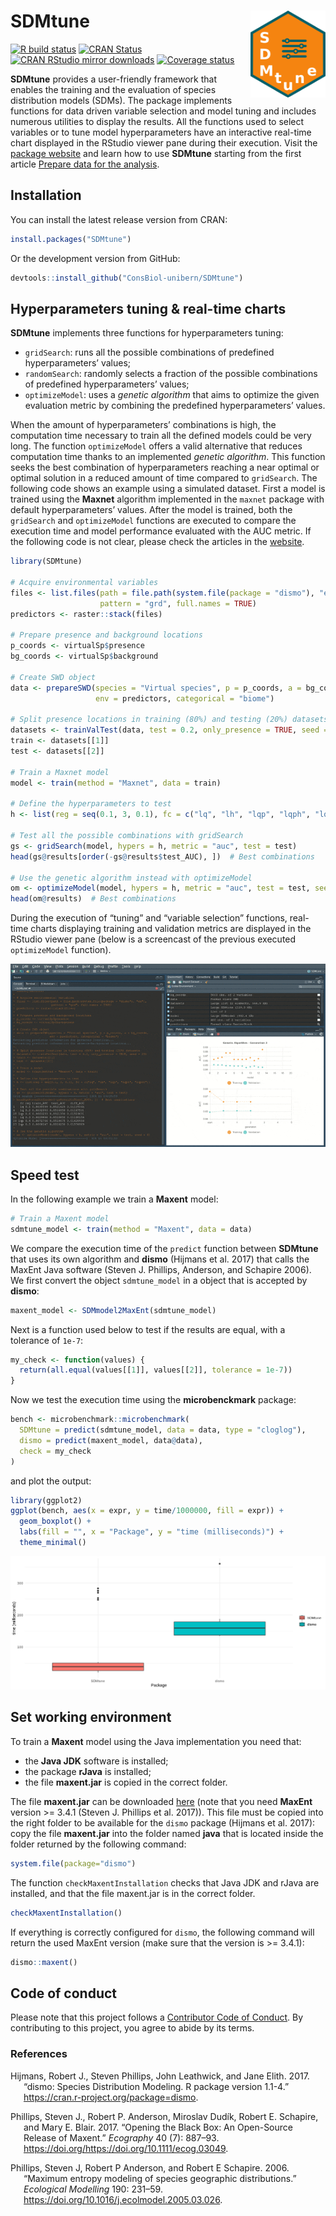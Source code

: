 
<!-- README.md is generated from README.Rmd. Please edit that file -->

# SDMtune <img src="man/figures/logo.png" align="right" alt="" width="120" />

<!-- badges: start -->

[![R build
status](https://github.com/ConsBiol-unibern/SDMtune/workflows/R-CMD-check-pak/badge.svg)](https://github.com/ConsBiol-unibern/SDMtune/actions)
[![CRAN
Status](https://www.r-pkg.org/badges/version-last-release/SDMtune)](https://cran.r-project.org/package=SDMtune)
[![CRAN RStudio mirror
downloads](https://cranlogs.r-pkg.org/badges/grand-total/SDMtune)](https://www.r-pkg.org/pkg/SDMtune)
[![Coverage
status](https://codecov.io/gh/ConsBiol-unibern/SDMtune/branch/master/graph/badge.svg)](https://codecov.io/github/ConsBiol-unibern/SDMtune?branch=master)
<!-- badges: end -->

**SDMtune** provides a user-friendly framework that enables the training
and the evaluation of species distribution models (SDMs). The package
implements functions for data driven variable selection and model tuning
and includes numerous utilities to display the results. All the
functions used to select variables or to tune model hyperparameters have
an interactive real-time chart displayed in the RStudio viewer pane
during their execution. Visit the [package
website](https://consbiol-unibern.github.io/SDMtune/) and learn how to
use **SDMtune** starting from the first article [Prepare data for the
analysis](https://consbiol-unibern.github.io/SDMtune/articles/prepare-data.html).

## Installation

You can install the latest release version from CRAN:

``` r
install.packages("SDMtune")
```

Or the development version from GitHub:

``` r
devtools::install_github("ConsBiol-unibern/SDMtune")
```

## Hyperparameters tuning & real-time charts

**SDMtune** implements three functions for hyperparameters tuning:

-   `gridSearch`: runs all the possible combinations of predefined
    hyperparameters’ values;
-   `randomSearch`: randomly selects a fraction of the possible
    combinations of predefined hyperparameters’ values;
-   `optimizeModel`: uses a *genetic algorithm* that aims to optimize
    the given evaluation metric by combining the predefined
    hyperparameters’ values.

When the amount of hyperparameters’ combinations is high, the
computation time necessary to train all the defined models could be very
long. The function `optimizeModel` offers a valid alternative that
reduces computation time thanks to an implemented *genetic algorithm*.
This function seeks the best combination of hyperparameters reaching a
near optimal or optimal solution in a reduced amount of time compared to
`gridSearch`. The following code shows an example using a simulated
dataset. First a model is trained using the **Maxnet** algorithm
implemented in the `maxnet` package with default hyperparameters’
values. After the model is trained, both the `gridSearch` and
`optimizeModel` functions are executed to compare the execution time and
model performance evaluated with the AUC metric. If the following code
is not clear, please check the articles in the
[website](https://consbiol-unibern.github.io/SDMtune/).

``` r
library(SDMtune)

# Acquire environmental variables
files <- list.files(path = file.path(system.file(package = "dismo"), "ex"),
                    pattern = "grd", full.names = TRUE)
predictors <- raster::stack(files)

# Prepare presence and background locations
p_coords <- virtualSp$presence
bg_coords <- virtualSp$background

# Create SWD object
data <- prepareSWD(species = "Virtual species", p = p_coords, a = bg_coords,
                   env = predictors, categorical = "biome")

# Split presence locations in training (80%) and testing (20%) datasets
datasets <- trainValTest(data, test = 0.2, only_presence = TRUE, seed = 25)
train <- datasets[[1]]
test <- datasets[[2]]

# Train a Maxnet model
model <- train(method = "Maxnet", data = train)

# Define the hyperparameters to test
h <- list(reg = seq(0.1, 3, 0.1), fc = c("lq", "lh", "lqp", "lqph", "lqpht"))

# Test all the possible combinations with gridSearch
gs <- gridSearch(model, hypers = h, metric = "auc", test = test)
head(gs@results[order(-gs@results$test_AUC), ])  # Best combinations

# Use the genetic algorithm instead with optimizeModel
om <- optimizeModel(model, hypers = h, metric = "auc", test = test, seed = 4)
head(om@results)  # Best combinations
```

During the execution of “tuning” and “variable selection” functions,
real-time charts displaying training and validation metrics are
displayed in the RStudio viewer pane (below is a screencast of the
previous executed `optimizeModel` function).

<div style="text-align: center">

<img src="man/figures/realtime-chart.gif" alt="" />

</div>

## Speed test

In the following example we train a **Maxent** model:
<!-- The next code is not evaluated because MaxEnt jar file is not bundled in the package and Github will not execute it! -->
<!-- the plot is saved as an image in the man/figures folder -->

``` r
# Train a Maxent model
sdmtune_model <- train(method = "Maxent", data = data)
```

We compare the execution time of the `predict` function between
**SDMtune** that uses its own algorithm and **dismo** (Hijmans et al.
2017) that calls the MaxEnt Java software (Steven J. Phillips, Anderson,
and Schapire 2006). We first convert the object `sdmtune_model` in a
object that is accepted by **dismo**:

``` r
maxent_model <- SDMmodel2MaxEnt(sdmtune_model)
```

Next is a function used below to test if the results are equal, with a
tolerance of `1e-7`:

``` r
my_check <- function(values) {
  return(all.equal(values[[1]], values[[2]], tolerance = 1e-7))
}
```

Now we test the execution time using the **microbenckmark** package:

``` r
bench <- microbenchmark::microbenchmark(
  SDMtune = predict(sdmtune_model, data = data, type = "cloglog"),
  dismo = predict(maxent_model, data@data),
  check = my_check
)
```

and plot the output:

``` r
library(ggplot2)
ggplot(bench, aes(x = expr, y = time/1000000, fill = expr)) +
  geom_boxplot() +
  labs(fill = "", x = "Package", y = "time (milliseconds)") +
  theme_minimal()
```

<div style="text-align: center">

<img src="man/figures/bench.png" alt="" />

</div>

## Set working environment

To train a **Maxent** model using the Java implementation you need that:

-   the **Java JDK** software is installed;
-   the package **rJava** is installed;
-   the file **maxent.jar** is copied in the correct folder.

The file **maxent.jar** can be downloaded
[here](https://biodiversityinformatics.amnh.org/open_source/maxent/)
(note that you need **MaxEnt** version \>= 3.4.1 (Steven J. Phillips et
al. 2017)). This file must be copied into the right folder to be
available for the `dismo` package (Hijmans et al. 2017): copy the file
**maxent.jar** into the folder named **java** that is located inside the
folder returned by the following command:

``` r
system.file(package="dismo")
```

The function `checkMaxentInstallation` checks that Java JDK and rJava
are installed, and that the file maxent.jar is in the correct folder.

``` r
checkMaxentInstallation()
```

If everything is correctly configured for `dismo`, the following command
will return the used MaxEnt version (make sure that the version is \>=
3.4.1):

``` r
dismo::maxent()
```

## Code of conduct

Please note that this project follows a [Contributor Code of
Conduct](https://consbiol-unibern.github.io/SDMtune/CODE_OF_CONDUCT.html).
By contributing to this project, you agree to abide by its terms.

### References

<div id="refs" class="references csl-bib-body hanging-indent">

<div id="ref-Hijmans2017" class="csl-entry">

Hijmans, Robert J., Steven Phillips, John Leathwick, and Jane Elith.
2017. “<span class="nocase">dismo: Species Distribution Modeling. R
package version 1.1-4</span>.” https://cran.r-project.org/package=dismo.

</div>

<div id="ref-Phillips2017a" class="csl-entry">

Phillips, Steven J., Robert P. Anderson, Miroslav Dudík, Robert E.
Schapire, and Mary E. Blair. 2017. “Opening the Black Box: An
Open-Source Release of Maxent.” *Ecography* 40 (7): 887–93.
https://doi.org/<https://doi.org/10.1111/ecog.03049>.

</div>

<div id="ref-Phillips2006" class="csl-entry">

Phillips, Steven J, Robert P Anderson, and Robert E Schapire. 2006.
“<span class="nocase">Maximum entropy modeling of species geographic
distributions</span>.” *Ecological Modelling* 190: 231–59.
<https://doi.org/10.1016/j.ecolmodel.2005.03.026>.

</div>

</div>
